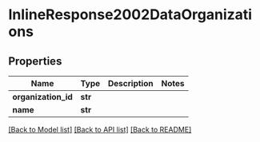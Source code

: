 # InlineResponse2002DataOrganizations

## Properties
Name | Type | Description | Notes
------------ | ------------- | ------------- | -------------
**organization_id** | **str** |  | 
**name** | **str** |  | 

[[Back to Model list]](../README.md#documentation-for-models) [[Back to API list]](../README.md#documentation-for-api-endpoints) [[Back to README]](../README.md)


